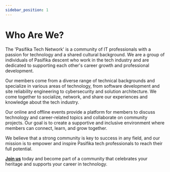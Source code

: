 ```yaml
---
sidebar_position: 1
---
```


# Who Are We?

The 'Pasifika Tech Network' is a community of IT professionals with a passion for technology and a shared cultural background. We are a group of individuals of Pasifika descent who work in the tech industry and are dedicated to supporting each other's career growth and professional development.

Our members come from a diverse range of technical backgrounds and specialize in various areas of technology, from software development and site reliability engineering to cybersecurity and solution architecture. We come together to socialize, network, and share our experiences and knowledge about the tech industry.

Our online and offline events provide a platform for members to discuss technology and career-related topics and collaborate on community projects. Our goal is to create a supportive and inclusive environment where members can connect, learn, and grow together.

We believe that a strong community is key to success in any field, and our mission is to empower and inspire Pasifika tech professionals to reach their full potential.

**[Join us](/docs/join)** today and become part of a community that celebrates your heritage and supports your career in technology.
